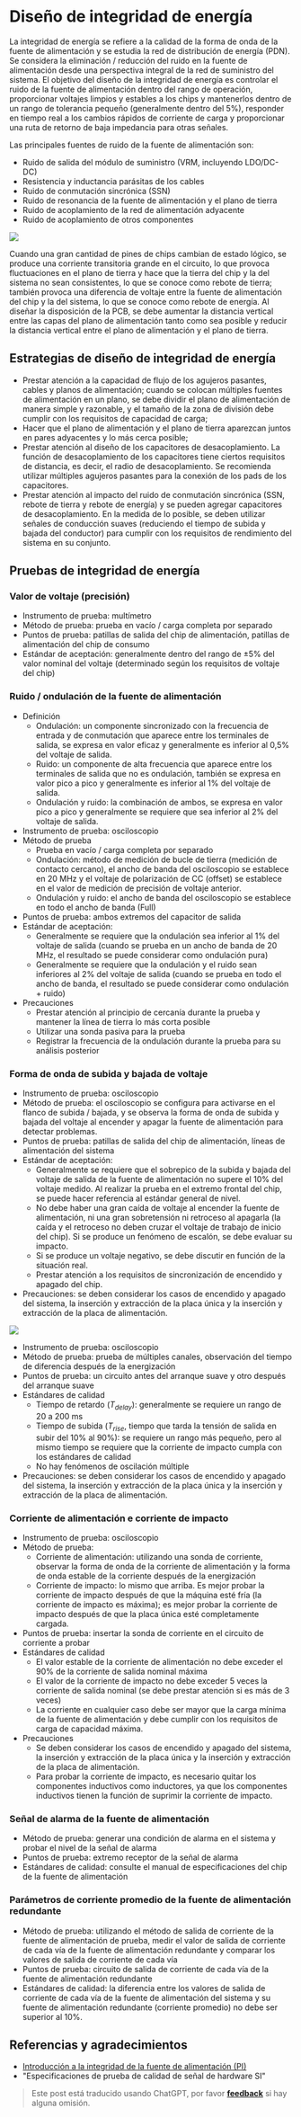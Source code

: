 # Diseño de integridad de energía

La integridad de energía se refiere a la calidad de la forma de onda de la fuente de alimentación y se estudia la red de distribución de energía (PDN). Se considera la eliminación / reducción del ruido en la fuente de alimentación desde una perspectiva integral de la red de suministro del sistema. El objetivo del diseño de la integridad de energía es controlar el ruido de la fuente de alimentación dentro del rango de operación, proporcionar voltajes limpios y estables a los chips y mantenerlos dentro de un rango de tolerancia pequeño (generalmente dentro del 5%), responder en tiempo real a los cambios rápidos de corriente de carga y proporcionar una ruta de retorno de baja impedancia para otras señales.

Las principales fuentes de ruido de la fuente de alimentación son:

- Ruido de salida del módulo de suministro (VRM, incluyendo LDO/DC-DC)
- Resistencia y inductancia parásitas de los cables
- Ruido de conmutación sincrónica (SSN)
- Ruido de resonancia de la fuente de alimentación y el plano de tierra
- Ruido de acoplamiento de la red de alimentación adyacente
- Ruido de acoplamiento de otros componentes

![](https://wiki-media-1253965369.cos.ap-guangzhou.myqcloud.com/img/20211220113527.png)

Cuando una gran cantidad de pines de chips cambian de estado lógico, se produce una corriente transitoria grande en el circuito, lo que provoca fluctuaciones en el plano de tierra y hace que la tierra del chip y la del sistema no sean consistentes, lo que se conoce como rebote de tierra; también provoca una diferencia de voltaje entre la fuente de alimentación del chip y la del sistema, lo que se conoce como rebote de energía. Al diseñar la disposición de la PCB, se debe aumentar la distancia vertical entre las capas del plano de alimentación tanto como sea posible y reducir la distancia vertical entre el plano de alimentación y el plano de tierra.

## Estrategias de diseño de integridad de energía

- Prestar atención a la capacidad de flujo de los agujeros pasantes, cables y planos de alimentación; cuando se colocan múltiples fuentes de alimentación en un plano, se debe dividir el plano de alimentación de manera simple y razonable, y el tamaño de la zona de división debe cumplir con los requisitos de capacidad de carga;
- Hacer que el plano de alimentación y el plano de tierra aparezcan juntos en pares adyacentes y lo más cerca posible;
- Prestar atención al diseño de los capacitores de desacoplamiento. La función de desacoplamiento de los capacitores tiene ciertos requisitos de distancia, es decir, el radio de desacoplamiento. Se recomienda utilizar múltiples agujeros pasantes para la conexión de los pads de los capacitores.
- Prestar atención al impacto del ruido de conmutación sincrónica (SSN, rebote de tierra y rebote de energía) y se pueden agregar capacitores de desacoplamiento. En la medida de lo posible, se deben utilizar señales de conducción suaves (reduciendo el tiempo de subida y bajada del conductor) para cumplir con los requisitos de rendimiento del sistema en su conjunto.

## Pruebas de integridad de energía

### Valor de voltaje (precisión)

- Instrumento de prueba: multímetro
- Método de prueba: prueba en vacío / carga completa por separado
- Puntos de prueba: patillas de salida del chip de alimentación, patillas de alimentación del chip de consumo
- Estándar de aceptación: generalmente dentro del rango de ±5% del valor nominal del voltaje (determinado según los requisitos de voltaje del chip)

### Ruido / ondulación de la fuente de alimentación

- Definición
  - Ondulación: un componente sincronizado con la frecuencia de entrada y de conmutación que aparece entre los terminales de salida, se expresa en valor eficaz y generalmente es inferior al 0,5% del voltaje de salida.
  - Ruido: un componente de alta frecuencia que aparece entre los terminales de salida que no es ondulación, también se expresa en valor pico a pico y generalmente es inferior al 1% del voltaje de salida.
  - Ondulación y ruido: la combinación de ambos, se expresa en valor pico a pico y generalmente se requiere que sea inferior al 2% del voltaje de salida.
- Instrumento de prueba: osciloscopio
- Método de prueba
  - Prueba en vacío / carga completa por separado
  - Ondulación: método de medición de bucle de tierra (medición de contacto cercano), el ancho de banda del osciloscopio se establece en 20 MHz y el voltaje de polarización de CC (offset) se establece en el valor de medición de precisión de voltaje anterior.
  - Ondulación y ruido: el ancho de banda del osciloscopio se establece en todo el ancho de banda (Full)
- Puntos de prueba: ambos extremos del capacitor de salida
- Estándar de aceptación:
  - Generalmente se requiere que la ondulación sea inferior al 1% del voltaje de salida (cuando se prueba en un ancho de banda de 20 MHz, el resultado se puede considerar como ondulación pura)
  - Generalmente se requiere que la ondulación y el ruido sean inferiores al 2% del voltaje de salida (cuando se prueba en todo el ancho de banda, el resultado se puede considerar como ondulación + ruido)
- Precauciones
  - Prestar atención al principio de cercanía durante la prueba y mantener la línea de tierra lo más corta posible
  - Utilizar una sonda pasiva para la prueba
  - Registrar la frecuencia de la ondulación durante la prueba para su análisis posterior

### Forma de onda de subida y bajada de voltaje

- Instrumento de prueba: osciloscopio
- Método de prueba: el osciloscopio se configura para activarse en el flanco de subida / bajada, y se observa la forma de onda de subida y bajada del voltaje al encender y apagar la fuente de alimentación para detectar problemas.
- Puntos de prueba: patillas de salida del chip de alimentación, líneas de alimentación del sistema
- Estándar de aceptación:
  - Generalmente se requiere que el sobrepico de la subida y bajada del voltaje de salida de la fuente de alimentación no supere el 10% del voltaje medido. Al realizar la prueba en el extremo frontal del chip, se puede hacer referencia al estándar general de nivel.
  - No debe haber una gran caída de voltaje al encender la fuente de alimentación, ni una gran sobretensión ni retroceso al apagarla (la caída y el retroceso no deben cruzar el voltaje de trabajo de inicio del chip). Si se produce un fenómeno de escalón, se debe evaluar su impacto.
  - Si se produce un voltaje negativo, se debe discutir en función de la situación real.
  - Prestar atención a los requisitos de sincronización de encendido y apagado del chip.
- Precauciones: se deben considerar los casos de encendido y apagado del sistema, la inserción y extracción de la placa única y la inserción y extracción de la placa de alimentación.

![](https://wiki-media-1253965369.cos.ap-guangzhou.myqcloud.com/img/20211220112247.png)

- Instrumento de prueba: osciloscopio
- Método de prueba: prueba de múltiples canales, observación del tiempo de diferencia después de la energización
- Puntos de prueba: un circuito antes del arranque suave y otro después del arranque suave
- Estándares de calidad
  - Tiempo de retardo ($T_{delay}$): generalmente se requiere un rango de 20 a 200 ms
  - Tiempo de subida ($T_{rise}$, tiempo que tarda la tensión de salida en subir del 10% al 90%): se requiere un rango más pequeño, pero al mismo tiempo se requiere que la corriente de impacto cumpla con los estándares de calidad
  - No hay fenómenos de oscilación múltiple
- Precauciones: se deben considerar los casos de encendido y apagado del sistema, la inserción y extracción de la placa única y la inserción y extracción de la placa de alimentación.

### Corriente de alimentación e corriente de impacto

- Instrumento de prueba: osciloscopio
- Método de prueba:
  - Corriente de alimentación: utilizando una sonda de corriente, observar la forma de onda de la corriente de alimentación y la forma de onda estable de la corriente después de la energización
  - Corriente de impacto: lo mismo que arriba. Es mejor probar la corriente de impacto después de que la máquina esté fría (la corriente de impacto es máxima); es mejor probar la corriente de impacto después de que la placa única esté completamente cargada.
- Puntos de prueba: insertar la sonda de corriente en el circuito de corriente a probar
- Estándares de calidad
  - El valor estable de la corriente de alimentación no debe exceder el 90% de la corriente de salida nominal máxima
  - El valor de la corriente de impacto no debe exceder 5 veces la corriente de salida nominal (se debe prestar atención si es más de 3 veces)
  - La corriente en cualquier caso debe ser mayor que la carga mínima de la fuente de alimentación y debe cumplir con los requisitos de carga de capacidad máxima.
- Precauciones
  - Se deben considerar los casos de encendido y apagado del sistema, la inserción y extracción de la placa única y la inserción y extracción de la placa de alimentación.
  - Para probar la corriente de impacto, es necesario quitar los componentes inductivos como inductores, ya que los componentes inductivos tienen la función de suprimir la corriente de impacto.

### Señal de alarma de la fuente de alimentación

- Método de prueba: generar una condición de alarma en el sistema y probar el nivel de la señal de alarma
- Puntos de prueba: extremo receptor de la señal de alarma
- Estándares de calidad: consulte el manual de especificaciones del chip de la fuente de alimentación

### Parámetros de corriente promedio de la fuente de alimentación redundante

- Método de prueba: utilizando el método de salida de corriente de la fuente de alimentación de prueba, medir el valor de salida de corriente de cada vía de la fuente de alimentación redundante y comparar los valores de salida de corriente de cada vía
- Puntos de prueba: circuito de salida de corriente de cada vía de la fuente de alimentación redundante
- Estándares de calidad: la diferencia entre los valores de salida de corriente de cada vía de la fuente de alimentación del sistema y su fuente de alimentación redundante (corriente promedio) no debe ser superior al 10%.

## Referencias y agradecimientos

- [Introducción a la integridad de la fuente de alimentación (PI)](https://blog.csdn.net/weixin_40877615/article/details/93598336)
- "Especificaciones de prueba de calidad de señal de hardware SI"

> Este post está traducido usando ChatGPT, por favor [**feedback**](https://github.com/linyuxuanlin/Wiki_MkDocs/issues/new) si hay alguna omisión.